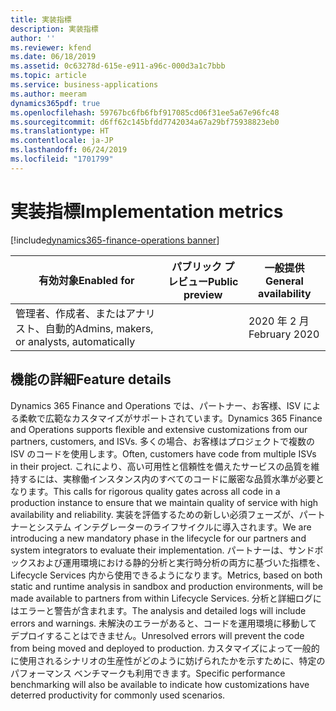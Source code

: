 ```yaml
---
title: 実装指標
description: 実装指標
author: ''
ms.reviewer: kfend
ms.date: 06/18/2019
ms.assetid: 0c63278d-615e-e911-a96c-000d3a1c7bbb
ms.topic: article
ms.service: business-applications
ms.author: meeram
dynamics365pdf: true
ms.openlocfilehash: 59767bc6fb6fbf917085cd06f31ee5a67e96fc48
ms.sourcegitcommit: d6ff62c145bfdd7742034a67a29bf75938823eb0
ms.translationtype: HT
ms.contentlocale: ja-JP
ms.lasthandoff: 06/24/2019
ms.locfileid: "1701799"
---
```

# <a name="implementation-metrics"></a><span data-ttu-id="30140-103">実装指標</span><span class="sxs-lookup"><span data-stu-id="30140-103">Implementation metrics</span></span>
[!include[dynamics365-finance-operations banner](../includes/dynamics365-finance-operations.md)]

| <span data-ttu-id="30140-104">有効対象</span><span class="sxs-lookup"><span data-stu-id="30140-104">Enabled for</span></span>    |  <span data-ttu-id="30140-105">パブリック プレビュー</span><span class="sxs-lookup"><span data-stu-id="30140-105">Public preview</span></span> | <span data-ttu-id="30140-106">一般提供</span><span class="sxs-lookup"><span data-stu-id="30140-106">General availability</span></span> | 
| ---------- | ---------- |---------- |
|<span data-ttu-id="30140-107">管理者、作成者、またはアナリスト、自動的</span><span class="sxs-lookup"><span data-stu-id="30140-107">Admins, makers, or analysts, automatically</span></span>|| <span data-ttu-id="30140-108">2020 年 2 月</span><span class="sxs-lookup"><span data-stu-id="30140-108">February 2020</span></span>|






## <a name="feature-details"></a><span data-ttu-id="30140-109">機能の詳細</span><span class="sxs-lookup"><span data-stu-id="30140-109">Feature details</span></span>
<!--feature detail start -->
<span data-ttu-id="30140-110">Dynamics 365 Finance and Operations では、パートナー、お客様、ISV による柔軟で広範なカスタマイズがサポートされています。</span><span class="sxs-lookup"><span data-stu-id="30140-110">Dynamics 365 Finance and Operations supports flexible and extensive customizations from our partners, customers, and ISVs.</span></span> <span data-ttu-id="30140-111">多くの場合、お客様はプロジェクトで複数の ISV のコードを使用します。</span><span class="sxs-lookup"><span data-stu-id="30140-111">Often, customers have code from multiple ISVs in their project.</span></span> <span data-ttu-id="30140-112">これにより、高い可用性と信頼性を備えたサービスの品質を維持するには、実稼働インスタンス内のすべてのコードに厳密な品質水準が必要となります。</span><span class="sxs-lookup"><span data-stu-id="30140-112">This calls for rigorous quality gates across all code in a production instance to ensure that we maintain quality of service with high availability and reliability.</span></span> <span data-ttu-id="30140-113">実装を評価するための新しい必須フェーズが、パートナーとシステム インテグレーターのライフサイクルに導入されます。</span><span class="sxs-lookup"><span data-stu-id="30140-113">We are introducing a new mandatory phase in the lifecycle for our partners and system integrators to evaluate their implementation.</span></span> <span data-ttu-id="30140-114">パートナーは、サンドボックスおよび運用環境における静的分析と実行時分析の両方に基づいた指標を、Lifecycle Services 内から使用できるようになります。</span><span class="sxs-lookup"><span data-stu-id="30140-114">Metrics, based on both static and runtime analysis in sandbox and production environments, will be made available to partners from within Lifecycle Services.</span></span> <span data-ttu-id="30140-115">分析と詳細ログにはエラーと警告が含まれます。</span><span class="sxs-lookup"><span data-stu-id="30140-115">The analysis and detailed logs will include errors and warnings.</span></span> <span data-ttu-id="30140-116">未解決のエラーがあると、コードを運用環境に移動してデプロイすることはできません。</span><span class="sxs-lookup"><span data-stu-id="30140-116">Unresolved errors will prevent the code from being moved and deployed to production.</span></span> <span data-ttu-id="30140-117">カスタマイズによって一般的に使用されるシナリオの生産性がどのように妨げられたかを示すために、特定のパフォーマンス ベンチマークも利用できます。</span><span class="sxs-lookup"><span data-stu-id="30140-117">Specific performance benchmarking will also be available to indicate how customizations have deterred productivity for commonly used scenarios.</span></span>
<!--feature detail end -->










